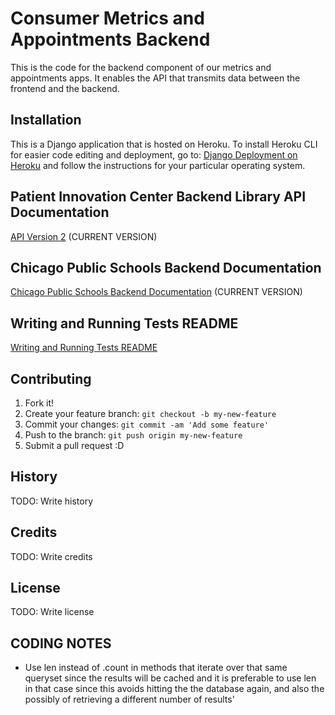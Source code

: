 # Consumer Metrics and Appointments Backend

This is the code for the backend component of our metrics and appointments apps. It enables the API that transmits data between the frontend and the backend.



## Installation

This is a Django application that is hosted on Heroku. To install Heroku CLI for easier code editing and deployment, go to: [Django Deployment on Heroku](https://devcenter.heroku.com/articles/getting-started-with-python#introduction) and follow the instructions for your particular operating system.



## Patient Innovation Center Backend Library API Documentation

[API Version 2](docs/API_Version_2/README.md) (CURRENT VERSION)


## Chicago Public Schools Backend Documentation

[Chicago Public Schools Backend Documentation](docs/chicago_public_schools/README.md) (CURRENT VERSION)


## Writing and Running Tests README

[Writing and Running Tests README](docs/Testing.md)
    
    
## Contributing

1. Fork it!
2. Create your feature branch: `git checkout -b my-new-feature`
3. Commit your changes: `git commit -am 'Add some feature'`
4. Push to the branch: `git push origin my-new-feature`
5. Submit a pull request :D

## History

TODO: Write history

## Credits

TODO: Write credits

## License

TODO: Write license


## CODING NOTES
- Use len instead of .count in methods that iterate over that same queryset since the results will be cached and it is preferable to use len in that case since this avoids hitting the the database again, and also the possibly of retrieving a different number of results'

